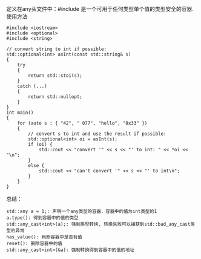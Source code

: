 定义在any头文件中：#include <any>
是一个可用于任何类型单个值的类型安全的容器.
使用方法

    #include <iostream>
    #include <optional>
    #include <string>

    // convert string to int if possible:
    std::optional<int> asInt(const std::string& s)
    {
        try 
        {
            return std::stoi(s);
        }
        catch (...) 
        {
            return std::nullopt;
        }
    }
    int main()
    {
        for (auto s : { "42", " 077", "hello", "0x33" }) 
        {
            // convert s to int and use the result if possible:
            std::optional<int> oi = asInt(s);
            if (oi) {
                std::cout << "convert '" << s << "' to int: " << *oi << "\n";
            }
            else {
                std::cout << "can't convert '" << s << "' to int\n";
            }
        }
    }

总结：

    std::any a = 1;: 声明一个any类型的容器，容器中的值为int类型的1
    a.type(): 得到容器中的值的类型
    std::any_cast<int>(a);: 强制类型转换, 转换失败可以捕获到std::bad_any_cast类型的异常
    has_value(): 判断容器中是否有值
    reset(): 删除容器中的值
    std::any_cast<int>(&a): 强制转换得到容器中的值的地址
